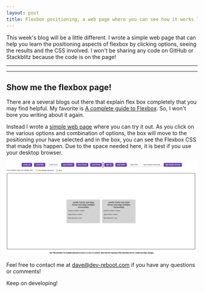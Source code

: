 ```yaml
---
layout: post
title: Flexbox positioning, a web page where you can see how it works live
---
```


This week's blog will be a little different.  I wrote a simple web page that can help you learn the positioning aspects of flexbox by clicking options, seeing the results and the CSS involved.  I won't be sharing any code on GitHub or Stackblitz because the code is on the page!

----
****
## Show me the flexbox page!

There are a several blogs out there that explain flex box completely that you may find helpful.   My favorite is [A complete guide to Flexbox](https://css-tricks.com/snippets/css/a-guide-to-flexbox/).  So, I won't bore you writing about it again.

Instead I wrote a [simple web page](http://davestaud.com) where you can try it out.   As you click on the various options and combination of options, the box will move to the positioning your have selected and in the box, you can see the Flexbox CSS that made this happen.    Due to the space needed here, it is best if you use your desktop browser.

<a href="http://davestaud.com"><img src="/images/blog/flexbox/flexbox.png"></a>

Feel free to contact me at [dave@dev-reboot.com](mailto:dave@dev-reboot.com) if you have any questions or comments!

Keep on developing!


